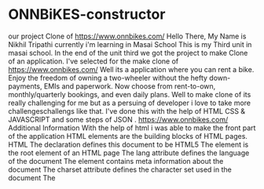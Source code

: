 # ONNBiKES-constructor
our project
Clone of https://www.onnbikes.com/
Hello There, My Name is Nikhil Tripathi currently i'm learning in Masai School This is my Third unit in masai school.
In the end of the unit third we got the project to make Clone of an application. I've selected for the make clone of https://www.onnbikes.com/
Well its a application where you can rent a bike.
Enjoy the freedom of owning a two-wheeler without the hefty down-payments, EMIs and paperwork. Now choose from rent-to-own, monthly/quarterly bookings, and even daily plans.
Well to make clone of its really challenging for me but as a persuing of developer i love to take more challengeschallengs like that.
I've done this with the help of HTML CSS & JAVASCRIPT and some steps of JSON .
https://www.onnbikes.com/
Additional Information
With the help of html i was able to make the front part of the application HTML elements are the building blocks of HTML pages.
HTML
The declaration defines this document to be HTML5
The element is the root element of an HTML page
The lang attribute defines the language of the document
The element contains meta information about the document
The charset attribute defines the character set used in the document
The <title> element specifies a title for the document
The element contains the visible page content
The
element defines a large heading
The
element defines a paragraph
CSS Syntax
A CSS rule consists of a selector and a declaration block:
The selector points to the HTML element to style (h1).
The declaration block (in curly braces) contains one or more declarations separated by semicolons.
Each declaration includes a CSS property name and a value, separated by a colon.
External Style Sheet
A CSS style sheet can be stored in an external file
JAVASCRIPTS VARIABLE
JavaScript variables are containers for storing data values.
What can JavaScript Do?
JavaScript Can Change HTML Content JavaScript Can Change HTML Attribute Values JavaScript Can Change HTML Styles (CSS) JavaScript Can Hide HTML Elements JavaScript Can Show HTML Elements
The HTML DOM (Document Object Model)
When a web page is loaded, the browser creates a Document Object Model of the page.
The HTML DOM model is constructed as a tree of Objects:
Finding HTML Elements
When you want to access HTML elements with JavaScript, you have to find the elements first.
There are a couple of ways to do this:
Finding HTML elements by id Finding HTML elements by tag name Finding HTML elements by class name Finding HTML elements by CSS selectors Finding HTML elements by HTML object collections
ONN-Bikes
Rent a Bike or Scooty with Most Flexible Daily, Weekly & Monthly Bike Rental Plans @ Most Affordable Price. Free Helmet & Easy Booking. Join our 100,000+ Happy Bike Riders Family Now.
Rent a Bike or Scooty with Most Flexible Daily, Weekly & Monthly Bike Rental Plans @ Most Affordable Price. Free Helmet & Easy Booking. Join our 100,000+ Happy Bike Riders Family Now.
